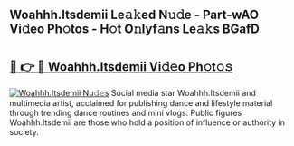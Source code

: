 ## Woahhh.Itsdemii Le𝚊𝚔ed N𝚞𝚍e - Part-wAO Vi𝚍eo Ph𝚘tos - H𝚘t O𝚗lyf𝚊ns Le𝚊𝚔s BGafD

# <h2><a href="http://hf20yv.feru.top/?c=Woahhh.Itsdemii">🔗 👉 🔴 Woahhh.Itsdemii Vi𝚍𝚎o Ph𝚘t𝚘𝚜</a></h2>

[![Woahhh.Itsdemii Nu𝚍𝚎s](https://i.imgur.com/0TWrTi3.gif)](http://hf20yv.feru.top/?c=Woahhh.Itsdemii)
Social media star Woahhh.Itsdemii and multimedia artist, acclaimed for publishing dance and lifestyle material through trending dance routines and mini vlogs. Public figures Woahhh.Itsdemii are those who hold a position of influence or authority in society. 

